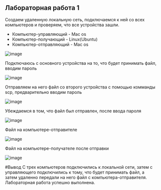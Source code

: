 ## Лабораторная работа 1
Создаем удаленную локальную сеть, подключаемся к ней со всех компьютеров и проверяем, что все устройства зашли.
- Компьютер-управляющий - Mac os
- Компьютер-получающий - Linux(Ubuntu)
- Компьютер-отправляющий - Mac os

![image](https://github.com/Wisenblum/Oblaka/assets/70391455/0290d01a-c180-47f9-b21a-cae1caa979c3)

Подключаюсь с основного устройства на то, что будет принимать файл, вводим пароль

![image](https://github.com/Wisenblum/Oblaka/assets/70391455/544db8e2-df73-4f36-81f7-a78f8e667a54)

Отправляем на него файл со второго устройства с помощью комманды scp, предварительно вводим пароль

![image](https://github.com/Wisenblum/Oblaka/assets/70391455/7be01f87-e1c0-432f-8092-c8450d74b5b7)

Убеждаемся в том, что файл был отправлен, после ввода пароля

![image](https://github.com/Wisenblum/Oblaka/assets/70391455/a4492aac-7d83-46ee-8b41-77f6dcb5ecb4)

Файл на компьютере-отправителе

![image](https://github.com/Wisenblum/Oblaka/assets/70391455/9ecadbed-028e-4ae2-9bd3-2892cce7edc8)

Файл на компьютере-получателе после отправки

![image](https://github.com/Wisenblum/Oblaka/assets/70391455/0bccf005-236a-4de5-8c03-009ac11a44d5)

#Вывод
С трех компьютеров подключились к локальной сети, затем с управляющего подключились к тому, что будет принимать файл, а затем удаленно передали на него файл с компьютера-отправителя. Лабораторная работа успешно выполнена.
